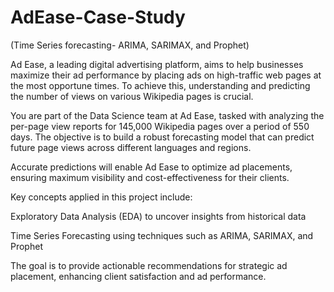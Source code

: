 # AdEase-Case-Study

(Time Series forecasting- ARIMA, SARIMAX, and Prophet)

Ad Ease, a leading digital advertising platform, aims to help businesses maximize their ad performance by placing ads on high-traffic web pages at the most opportune times. To achieve this, understanding and predicting the number of views on various Wikipedia pages is crucial.

You are part of the Data Science team at Ad Ease, tasked with analyzing the per-page view reports for 145,000 Wikipedia pages over a period of 550 days. The objective is to build a robust forecasting model that can predict future page views across different languages and regions.

Accurate predictions will enable Ad Ease to optimize ad placements, ensuring maximum visibility and cost-effectiveness for their clients.

Key concepts applied in this project include:

Exploratory Data Analysis (EDA) to uncover insights from historical data

Time Series Forecasting using techniques such as ARIMA, SARIMAX, and Prophet

The goal is to provide actionable recommendations for strategic ad placement, enhancing client satisfaction and ad performance.

